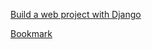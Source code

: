[Build a web project with Django](https://www.youtube.com/watch?v=gAI218HSK8s&list=PLx-q4INfd95G-wrEjKDAcTB1K-8n1sIiz)

[Bookmark](https://youtu.be/c3GFUpRx8pw?list=PLx-q4INfd95G-wrEjKDAcTB1K-8n1sIiz&t=694)
